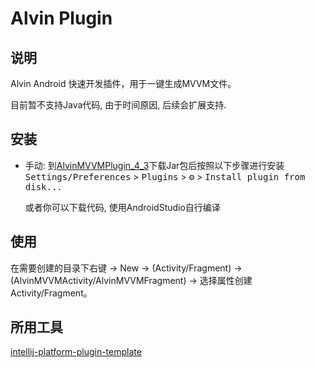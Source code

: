 # Alvin Plugin

## 说明

<!-- Plugin description -->
Alvin Android 快速开发插件，用于一键生成MVVM文件。
<!-- Plugin description end -->

目前暂不支持Java代码, 由于时间原因, 后续会扩展支持.

## 安装

- 手动:
  到[AlvinMVVMPlugin_4_3](https://github.com/Chen-Xi-g/AlvinMVVMPlugin_4_3/releases)下载Jar包后按照以下步骤进行安装
  <kbd>Settings/Preferences</kbd> > <kbd>Plugins</kbd> > <kbd>⚙️</kbd> > <kbd>Install plugin from
  disk...</kbd>
  
  或者你可以下载代码, 使用AndroidStudio自行编译
  
## 使用

在需要创建的目录下右键 -> New -> (Activity/Fragment) -> (AlvinMVVMActivity/AlvinMVVMFragment) -> 选择属性创建Activity/Fragment。

## 所用工具

[intellij-platform-plugin-template](https://github.com/JetBrains/intellij-platform-plugin-template)
